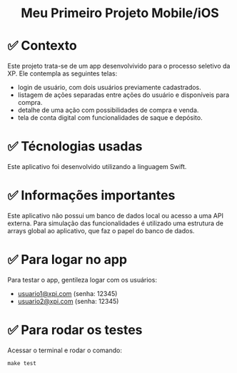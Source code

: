<h1 align="center"> Meu Primeiro Projeto Mobile/iOS </h1>

# ✅ Contexto 

Este projeto trata-se de um app desenvolvivido para o processo seletivo da XP. Ele contempla as seguintes telas: 
- login de usuário, com dois usuários previamente cadastrados.
- listagem de ações separadas entre ações do usuário e disponíveis para compra.
- detalhe de uma ação com possibilidades de compra e venda.
- tela de conta digital com funcionalidades de saque e depósito.

# ✅ Técnologias usadas

Este aplicativo foi desenvolvido utilizando a linguagem Swift.

# ✅ Informações importantes

Este aplicativo não possui um banco de dados local ou acesso a uma API externa. Para simulação das funcionalidades é utilizado uma estrutura de arrays global ao aplicativo, que faz o papel do banco de dados. 

# ✅ Para logar no app

Para testar o app, gentileza logar com os usuários:
- usuario1@xpi.com (senha: 12345)
- usuario2@xpi.com (senha: 12345)

# ✅ Para rodar os testes

Acessar o terminal e rodar o comando:

```
make test
```
